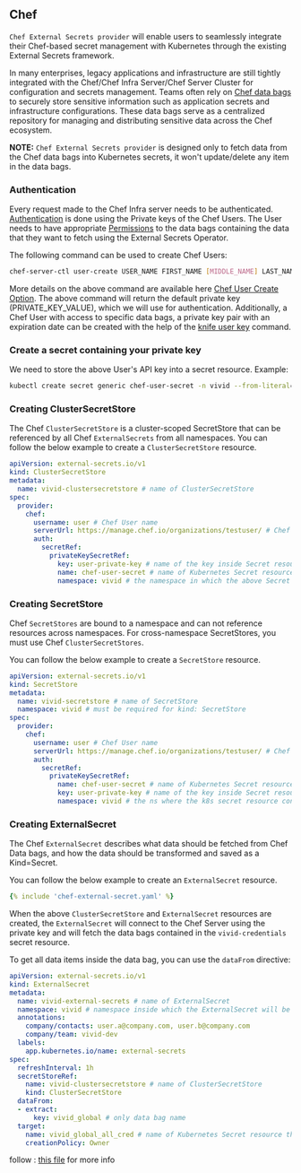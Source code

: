 ## Chef

`Chef External Secrets provider` will enable users to seamlessly integrate their Chef-based secret management with Kubernetes through the existing External Secrets framework.

In many enterprises, legacy applications and infrastructure are still tightly integrated with the Chef/Chef Infra Server/Chef Server Cluster for configuration and secrets management. Teams often rely on [Chef data bags](https://docs.chef.io/data_bags/) to securely store sensitive information such as application secrets and infrastructure configurations. These data bags serve as a centralized repository for managing and distributing sensitive data across the Chef ecosystem.

**NOTE:** `Chef External Secrets provider` is designed only to fetch data from the Chef data bags into Kubernetes secrets, it won't update/delete any item in the data bags.

### Authentication

Every request made to the Chef Infra server needs to be authenticated. [Authentication](https://docs.chef.io/server/auth/) is done using the Private keys of the Chef Users.  The User needs to have appropriate [Permissions](https://docs.chef.io/server/server_orgs/#permissions) to the data bags containing the data that they want to fetch using the External Secrets Operator.

The following command can be used to create Chef Users:
```sh
chef-server-ctl user-create USER_NAME FIRST_NAME [MIDDLE_NAME] LAST_NAME EMAIL 'PASSWORD' (options)
```

More details on the above command are available here [Chef User Create Option](https://docs.chef.io/server/server_users/#user-create). The above command will return the default private key (PRIVATE_KEY_VALUE), which we will use for authentication. Additionally, a Chef User with access to specific data bags, a private key pair with an expiration date can be created with the help of the  [knife user key](https://docs.chef.io/server/auth/#knife-user-key) command.

### Create a secret containing your private key

We need to store the above User's API key into a secret resource.
Example:
```sh
kubectl create secret generic chef-user-secret -n vivid --from-literal=user-private-key='PRIVATE_KEY_VALUE'
```

### Creating ClusterSecretStore

The Chef `ClusterSecretStore` is a cluster-scoped SecretStore that can be referenced by all Chef `ExternalSecrets` from all namespaces. You can follow the below example to create a `ClusterSecretStore` resource.

```yaml
apiVersion: external-secrets.io/v1
kind: ClusterSecretStore
metadata:
  name: vivid-clustersecretstore # name of ClusterSecretStore
spec:
  provider:
    chef:
      username: user # Chef User name
      serverUrl: https://manage.chef.io/organizations/testuser/ # Chef server URL
      auth:
        secretRef:
          privateKeySecretRef:
            key: user-private-key # name of the key inside Secret resource
            name: chef-user-secret # name of Kubernetes Secret resource containing the Chef User's private key
            namespace: vivid # the namespace in which the above Secret resource resides
```

### Creating SecretStore

Chef `SecretStores` are bound to a namespace and can not reference resources across namespaces. For cross-namespace SecretStores, you must use Chef `ClusterSecretStores`.

You can follow the below example to create a `SecretStore` resource.

```yaml
apiVersion: external-secrets.io/v1
kind: SecretStore
metadata:
  name: vivid-secretstore # name of SecretStore
  namespace: vivid # must be required for kind: SecretStore
spec:
  provider:
    chef:
      username: user # Chef User name
      serverUrl: https://manage.chef.io/organizations/testuser/ # Chef server URL
      auth:
        secretRef:
          privateKeySecretRef:
            name: chef-user-secret # name of Kubernetes Secret resource containing the Chef User's private key
            key: user-private-key # name of the key inside Secret resource
            namespace: vivid # the ns where the k8s secret resource containing Chef User's private key resides

```

### Creating ExternalSecret

The Chef `ExternalSecret` describes what data should be fetched from Chef Data bags, and how the data should be transformed and saved as a Kind=Secret.

You can follow the below example to create an `ExternalSecret` resource.
```yaml
{% include 'chef-external-secret.yaml' %}
```

When the above `ClusterSecretStore` and `ExternalSecret` resources are created, the `ExternalSecret` will connect to the Chef Server using the private key and will fetch the data bags contained in the `vivid-credentials` secret resource.

To get all data items inside the data bag, you can use the `dataFrom` directive:
```yaml
apiVersion: external-secrets.io/v1
kind: ExternalSecret
metadata:
  name: vivid-external-secrets # name of ExternalSecret
  namespace: vivid # namespace inside which the ExternalSecret will be created
  annotations:
    company/contacts: user.a@company.com, user.b@company.com
    company/team: vivid-dev
  labels:
    app.kubernetes.io/name: external-secrets
spec:
  refreshInterval: 1h
  secretStoreRef:
    name: vivid-clustersecretstore # name of ClusterSecretStore
    kind: ClusterSecretStore
  dataFrom:
  - extract:
      key: vivid_global # only data bag name
  target:
    name: vivid_global_all_cred # name of Kubernetes Secret resource that will be created and will contain the obtained secrets
    creationPolicy: Owner

```

follow : [this file](https://github.com/external-secrets/external-secrets/blob/main/apis/externalsecrets/v1beta1/secretstore_chef_types.go) for more info
